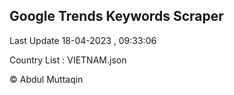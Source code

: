 

## Google Trends Keywords Scraper 
 
Last Update 18-04-2023 , 09:33:06

Country List :
VIETNAM.json



© Abdul Muttaqin 
